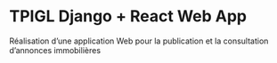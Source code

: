 # TPIGL Django + React Web App

Réalisation d’une application Web pour la publication et la consultation d’annonces immobilières
